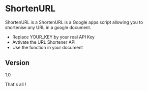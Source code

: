 ShortenURL
=========

ShortenURL is a ShortenURL is a Google apps script allowing you to shortenise any URL in a google document.

  - Replace YOUR_KEY by your real API Key
  - Avtivate the URL Shortener API
  - Use the function in your document

Version
----

1.0

That's all !
